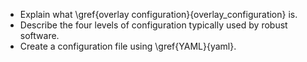 -   Explain what \gref{overlay configuration}{overlay_configuration} is.
-   Describe the four levels of configuration typically used by robust software.
-   Create a configuration file using \gref{YAML}{yaml}.
